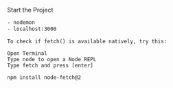 Start the Project

```bash
- nodemon
- localhost:3000
```
```
To check if fetch() is available natively, try this:

Open Terminal
Type node to open a Node REPL
Type fetch and press [enter]

npm install node-fetch@2
```